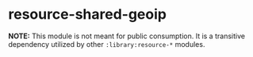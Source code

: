 # resource-shared-geoip

**NOTE:** This module is not meant for public consumption. It is a transitive dependency
utilized by other `:library:resource-*` modules.
